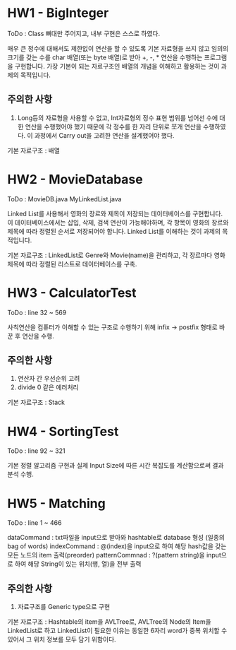 # HW1 - BigInteger

ToDo : Class 뼈대만 주어지고, 내부 구현은 스스로 하였다.

매우 큰 정수에 대해서도 제한없이 연산을 할 수 있도록 기본 자료형을 쓰지 않고 임의의 크기를 갖는 수를 char 배열(또는 byte 배열)로 받아 +, -, * 연산을 수행하는 프로그램을 구현합니다. 가장 기본이 되는 자료구조인 배열의 개념을 이해하고 활용하는 것이 과제의 목적입니다.

## 주의한 사항
1. Long등의 자료형을 사용할 수 없고, Int자료형의 정수 표현 범위를 넘어선 수에 대한 연산을 수행했어야 했기 때문에 각 정수를 한 자리 단위로 쪼개 연산을 수행하였다. 이 과정에서 Carry out을 고려한 연산을 설계했어야 했다.

기본 자료구조 : 배열

# HW2 - MovieDatabase

ToDo : MovieDB.java MyLinkedList.java

Linked List를 사용해서 영화의 장르와 제목이 저장되는 데이터베이스를 구현합니다. 이 데이터베이스에서는 삽입, 삭제, 검색 연산이 가능해야하며, 각 항목이 영화의 장르와 제목에 따라 정렬된 순서로 저장되어야 합니다. Linked List를 이해하는 것이 과제의 목적입니다.

기본 자료구조 : LinkedList로 Genre와 Movie(name)을 관리하고, 각 장르마다 영화 제목에 따라 정렬된 리스트로 데이터베이스를 구축.

# HW3 - CalculatorTest

ToDo : line 32 ~ 569

사칙연산을 컴퓨터가 이해할 수 있는 구조로 수행하기 위해 infix -> postfix 형태로 바꾼 후 연산을 수행.

## 주의한 사항
1. 연산자 간 우선순위 고려
2. divide 0 같은 에러처리

기본 자료구조 : Stack

# HW4 - SortingTest
ToDo : line 92 ~ 321

기본 정렬 알고리즘 구현과 실제 Input Size에 따른 시간 복잡도를 계산함으로써 결과 분석 수행.

# HW5 - Matching
ToDo : line 1 ~ 466

dataCommand : txt파일을 input으로 받아와 hashtable로 database 형성 (일종의 bag of words)
indexCommand : @(index)을 input으로 하여 해당 hash값을 갖는 모든 노드의 item 출력(preorder)
patternCommnad : ?(pattern string)을 input으로 하여 해당 String이 있는 위치(행, 열)을 전부 출력

## 주의한 사항
1. 자료구조를 Generic type으로 구현

기본 자료구조 : Hashtable의 item을 AVLTree로, AVLTree의 Node의 Item을 LinkedList로 하고 LinkedList이 필요한 이유는 동일한 6자리 word가 중복 위치할 수 있어서 그 위치 정보를 모두 담기 위함이다.
